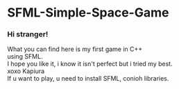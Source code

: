 # SFML-Simple-Space-Game
### Hi stranger!
What you can find here is my first game in C++\
using SFML.\
I hope you like it, i know it isn't perfect but i tried my best.\
xoxo Kapiura\
If u want to play, u need to install SFML, conioh libraries.